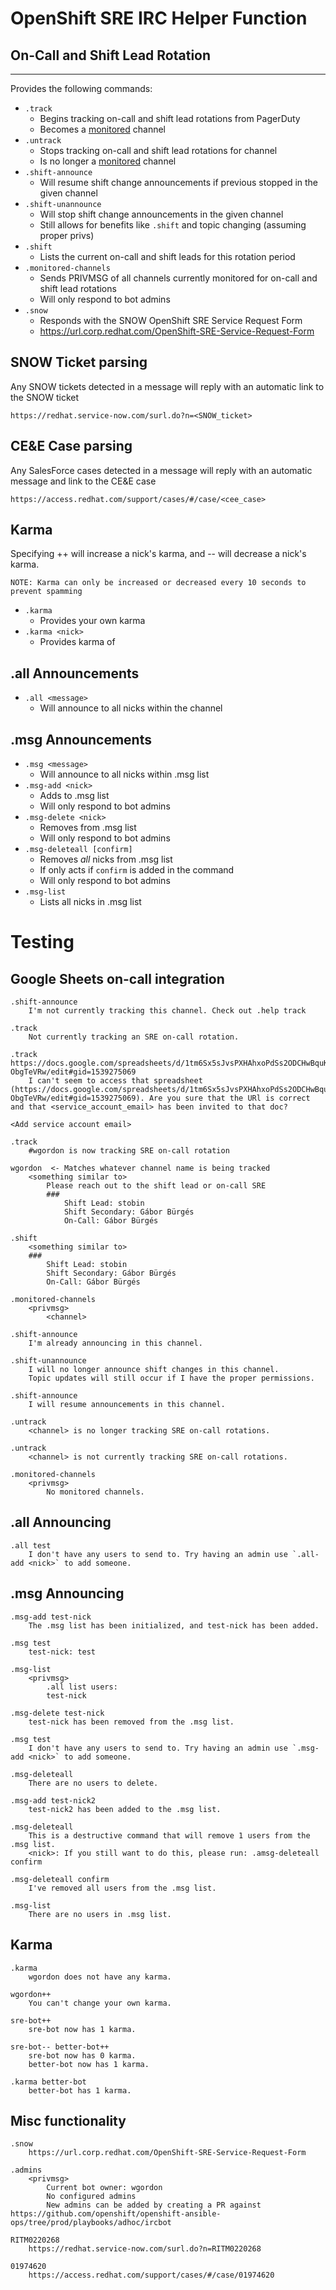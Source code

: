 # OpenShift SRE IRC Helper Function

## On-Call and Shift Lead Rotation

***

Provides the following commands:

* `.track`
  * Begins tracking on-call and shift lead rotations from PagerDuty
  * Becomes a [monitored](#channel-monitoring) channel
* `.untrack`
  * Stops tracking on-call and shift lead rotations for channel
  * Is no longer a [monitored](#channel-monitoring) channel
* `.shift-announce`
  * Will resume shift change announcements if previous stopped in the given channel
* `.shift-unannounce`
  * Will stop shift change announcements in the given channel
  * Still allows for benefits like `.shift` and topic changing (assuming proper privs)
* `.shift`
  * Lists the current on-call and shift leads for this rotation period
* `.monitored-channels`
  * Sends PRIVMSG of all channels currently monitored for on-call and shift lead rotations
  * Will only respond to bot admins
* `.snow`
  * Responds with the SNOW OpenShift SRE Service Request Form
  * https://url.corp.redhat.com/OpenShift-SRE-Service-Request-Form

## SNOW Ticket parsing

Any SNOW tickets detected in a message will reply with an automatic link to the SNOW ticket

    https://redhat.service-now.com/surl.do?n=<SNOW_ticket>


## CE&E Case parsing

Any SalesForce cases detected in a message will reply with an automatic message and link to the CE&E case

    https://access.redhat.com/support/cases/#/case/<cee_case>

## Karma

Specifying <nick>++ will increase a nick's karma, and <nick>-- will decrease a nick's karma.

    NOTE: Karma can only be increased or decreased every 10 seconds to prevent spamming

* `.karma`
  * Provides your own karma
* `.karma <nick>`
  * Provides karma of <nick>

## .all Announcements

* `.all <message>`
  * Will announce <message> to all nicks within the channel

## .msg Announcements

* `.msg <message>`
  * Will announce <message> to all nicks within .msg list
* `.msg-add <nick>`
  * Adds <nick> to .msg list
  * Will only respond to bot admins
* `.msg-delete <nick>`
  * Removes <nick> from .msg list
  * Will only respond to bot admins
* `.msg-deleteall [confirm]`
  * Removes *all* nicks from .msg list
  * If only acts if `confirm` is added in the command
  * Will only respond to bot admins
* `.msg-list`
  * Lists all nicks in .msg list


# Testing

## Google Sheets on-call integration

```
.shift-announce
    I'm not currently tracking this channel. Check out .help track

.track
    Not currently tracking an SRE on-call rotation.

.track https://docs.google.com/spreadsheets/d/1tm6Sx5sJvsPXHAhxoPdSs2ODCHwBquKJzn-ObgTeVRw/edit#gid=1539275069
    I can't seem to access that spreadsheet (https://docs.google.com/spreadsheets/d/1tm6Sx5sJvsPXHAhxoPdSs2ODCHwBquKJzn-ObgTeVRw/edit#gid=1539275069). Are you sure that the URl is correct and that <service_account_email> has been invited to that doc?

<Add service account email>

.track
    #wgordon is now tracking SRE on-call rotation

wgordon  <- Matches whatever channel name is being tracked
    <something similar to>
        Please reach out to the shift lead or on-call SRE
        ###
            Shift Lead: stobin
            Shift Secondary: Gábor Bürgés
            On-Call: Gábor Bürgés

.shift
    <something similar to>
    ###
        Shift Lead: stobin
        Shift Secondary: Gábor Bürgés
        On-Call: Gábor Bürgés

.monitored-channels
    <privmsg>
        <channel>

.shift-announce
    I'm already announcing in this channel.

.shift-unannounce
    I will no longer announce shift changes in this channel.
    Topic updates will still occur if I have the proper permissions.

.shift-announce
    I will resume announcements in this channel.

.untrack
    <channel> is no longer tracking SRE on-call rotations.

.untrack
    <channel> is not currently tracking SRE on-call rotations.

.monitored-channels
    <privmsg>
        No monitored channels.
```

## .all Announcing

```
.all test
    I don't have any users to send to. Try having an admin use `.all-add <nick>` to add someone.
```

## .msg Announcing

```
.msg-add test-nick
    The .msg list has been initialized, and test-nick has been added.

.msg test
    test-nick: test

.msg-list
    <privmsg>
        .all list users:
        test-nick

.msg-delete test-nick
    test-nick has been removed from the .msg list.

.msg test
    I don't have any users to send to. Try having an admin use `.msg-add <nick>` to add someone.

.msg-deleteall
    There are no users to delete.

.msg-add test-nick2
    test-nick2 has been added to the .msg list.

.msg-deleteall
    This is a destructive command that will remove 1 users from the .msg list.
    <nick>: If you still want to do this, please run: .amsg-deleteall confirm

.msg-deleteall confirm
    I've removed all users from the .msg list.

.msg-list
    There are no users in .msg list.
```

## Karma

```
.karma
    wgordon does not have any karma.

wgordon++
    You can't change your own karma.

sre-bot++
    sre-bot now has 1 karma.

sre-bot-- better-bot++
    sre-bot now has 0 karma.
    better-bot now has 1 karma.

.karma better-bot
    better-bot has 1 karma.
```

## Misc functionality

```
.snow
    https://url.corp.redhat.com/OpenShift-SRE-Service-Request-Form

.admins
    <privmsg>
        Current bot owner: wgordon
        No configured admins
        New admins can be added by creating a PR against https://github.com/openshift/openshift-ansible-ops/tree/prod/playbooks/adhoc/ircbot

RITM0220268
    https://redhat.service-now.com/surl.do?n=RITM0220268

01974620
    https://access.redhat.com/support/cases/#/case/01974620
```
